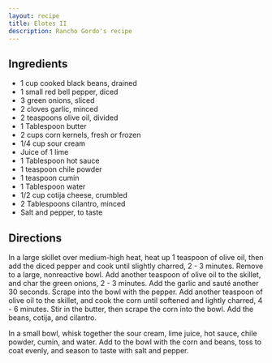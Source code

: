 ```yaml
---
layout: recipe
title: Elotes II
description: Rancho Gordo's recipe
---
```


## Ingredients

* 1 cup cooked black beans, drained
* 1 small red bell pepper, diced
* 3 green onions, sliced
* 2 cloves garlic, minced
* 2 teaspoons olive oil, divided
* 1 Tablespoon butter
* 2 cups corn kernels, fresh or frozen
* 1/4 cup sour cream
* Juice of 1 lime
* 1 Tablespoon hot sauce
* 1 teaspoon chile powder
* 1 teaspoon cumin
* 1 Tablespoon water
* 1/2 cup cotija cheese, crumbled
* 2 Tablespoons cilantro, minced
* Salt and pepper, to taste

## Directions

In a large skillet over medium-high heat, heat up 1 teaspoon of olive oil, then add the diced pepper and cook until slightly charred, 2 - 3 minutes. Remove to a large, nonreactive bowl. Add another teaspoon of olive oil to the skillet, and char the green onions, 2 - 3 minutes. Add the garlic and sauté another 30 seconds. Scrape into the bowl with the pepper. Add another teaspoon of olive oil to the skillet, and cook the corn until softened and lightly charred, 4 - 6 minutes. Stir in the butter, then scrape the corn into the bowl. Add the beans, cotija, and cilantro.

In a small bowl, whisk together the sour cream, lime juice, hot sauce, chile powder, cumin, and water. Add to the bowl with the corn and beans, toss to coat evenly, and season to taste with salt and pepper.
